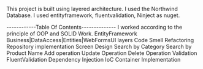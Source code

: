 This project is built using layered architecture.
I used the Northwind Database.
I used entityframework, fluentvalidation, Ninject as nuget.

------------Table Of Contents--------------
I worked according to the principle of OOP and SOLID Work.
EntityFramework
Business|DataAccess|Entities|WebFormsUI layers
Code Smell Refactoring
Repository implementation
Screen Design
Search by Category
Search by Product Name
Add operation
Update Operation
Delete Operation
Validation
FluentValidation
Dependency Injection
IoC Container Implementation

